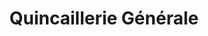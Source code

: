 ---
title: "Quincaillerie Générale"
url: /heyrieux/quincaillerie-generale/
shop: matériel informatique
---